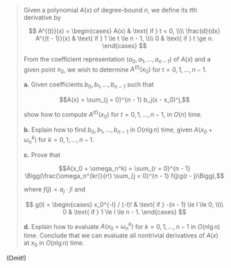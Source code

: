 > Given a polynomial $A(x)$ of degree-bound $n$, we define its $t$th derivative by
>
> $$
> A^{(t)}(x) =
> \begin{cases}
> A(x)                        & \text{ if } t = 0, \\\\
> \frac{d}{dx} A^{(t - 1)}(x) & \text{ if } 1 \le t \le n - 1, \\\\
> 0                           & \text{ if } t \ge n.
> \end{cases}
> $$
>
> From the coefficient representation $(a_0, a_1, \dots, a_{n - 1})$ of $A(x)$ and a given point $x_0$, we wish to determine $A^{(t)}(x_0)$ for $t = 0, 1, \dots, n- 1$.
>
> **a.** Given coefficients $b_0, b_1, \dots, b_{n - 1}$ such that
>
> $$A(x) = \sum_{j = 0}^{n - 1} b_j(x - x_0)^j,$$
>
> show how to compute $A^{(t)}(x_0)$ for $t = 0, 1, \dots, n - 1$, in $O(n)$ time.
>
> **b.** Explain how to find $b_0, b_1, \dots, b_{n - 1}$ in $O(n\lg n)$ time, given $A(x_0 + \omega_n^k)$ for $k = 0, 1, \dots, n - 1$.
>
> **c.** Prove that
>
> $$A(x_0 + \omega_n^k) = \sum_{r = 0}^{n - 1} \Bigg(\frac{\omega_n^{kr}}{r!} \sum_{j = 0}^{n - 1} f(j)g(r - j)\Bigg),$$
>
> where $f(j) = a_j \cdot j!$ and
>
> $$
> g(l) =
> \begin{cases}
> x_0^{-l} / (-l)! & \text{ if } -(n - 1) \le l \le 0, \\\\
> 0                & \text{ if } 1 \le l \le n - 1.
> \end{cases}
> $$
>
> **d.** Explain how to evaluate $A(x_0 + \omega_n^k)$ for $k = 0, 1, \dots, n - 1$ in $O(n\lg n)$ time. Conclude that we can evaluate all nontrivial derivatives of $A(x)$ at $x_0$ in $O(n\lg n)$ time.

(Omit!)
